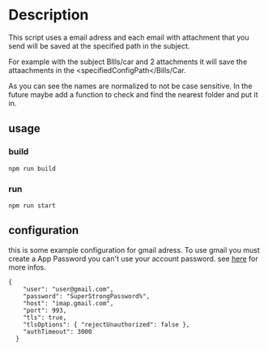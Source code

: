 # Description

This script uses a email adress and each email with attachment that you send will be saved at the specified path in the subject. 

For  example with the subject BIlls/car and 2 attachments it will save the attaachments in the <specifiedConfigPath</Bills/Car.

As you can see the names are normalized to not be case sensitive. In the future maybe add a function to check and find the nearest folder and put it in.

## usage 

### build

```
npm run build
```

### run
```
npm run start
```

## configuration 

this is some example configuration for gmail adress.
To use gmail you must create a App Password you can't use your account password. see [here](https://support.google.com/accounts/answer/185833?hl=en) for more infos.
```
{
    "user": "user@gmail.com",
    "password": "SuperStrongPassword%",
    "host": "imap.gmail.com",
    "port": 993,
    "tls": true,
    "tlsOptions": { "rejectUnauthorized": false },
    "authTimeout": 3000
  }
```
